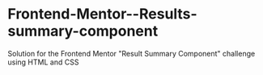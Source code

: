 # Frontend-Mentor--Results-summary-component
Solution for the Frontend Mentor "Result Summary Component" challenge using HTML and CSS
